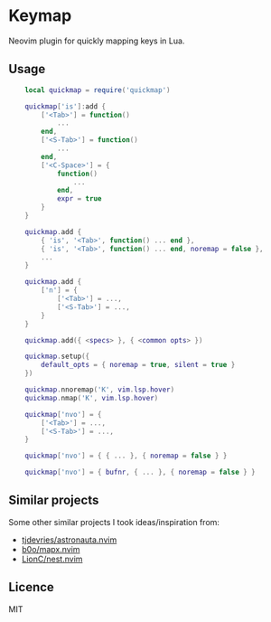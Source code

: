 # Keymap

Neovim plugin for quickly mapping keys in Lua.

## Usage

```lua
    local quickmap = require('quickmap')

    quickmap['is']:add {
        ['<Tab>'] = function()
            ...
        end,
        ['<S-Tab>'] = function()
            ...
        end,
        ['<C-Space>'] = {
            function()
                ...
            end,
            expr = true
        }
    }

    quickmap.add {
        { 'is', '<Tab>', function() ... end },
        { 'is', '<Tab>', function() ... end, noremap = false },
        ...
    }

    quickmap.add {
        ['n'] = {
            ['<Tab>'] = ...,
            ['<S-Tab>'] = ...,
        }
    }

    quickmap.add({ <specs> }, { <common opts> })

    quickmap.setup({
        default_opts = { noremap = true, silent = true }
    })

    quickmap.nnoremap('K', vim.lsp.hover)
    quickmap.nmap('K', vim.lsp.hover)

    quickmap['nvo'] = {
        ['<Tab>'] = ...,
        ['<S-Tab>'] = ...,
    }

    quickmap['nvo'] = { { ... }, { noremap = false } }

    quickmap['nvo'] = { bufnr, { ... }, { noremap = false } }
```

## Similar projects

Some other similar projects I took ideas/inspiration from:

* [tjdevries/astronauta.nvim](https://github.com/tjdevries/astronauta.nvim)
* [b0o/mapx.nvim](https://github.com/b0o/mapx.nvim)
* [LionC/nest.nvim](https://github.com/LionC/nest.nvim)

## Licence

MIT
